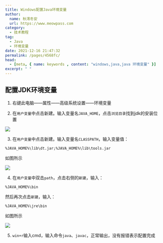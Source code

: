 ```yaml
---
title: Windows配置Java环境变量
author:
  name: 秋澪冬安
  url: https://www.meowpass.com
category: 
  - 技术教程
tag: 
  - Java
  - 环境变量
date: 2021-12-16 21:47:32
permalink: /pages/4568fc/
head:
  - [meta, { name: keywords , content: "windows,java,java 环境变量" }]
excerpt: " "
---
```




## 配置JDK环境变量

1. 右键此电脑——属性——高级系统设置——环境变量

2. 在`用户变量`中点击新建。输入变量名`JAVA_HOME`，点击`浏览目录`找到jdk的安装位置

![](/assets/page-img/2021/20211216/1.webp)

3. 在`用户变量`中点击新建。输入变量名`CLASSPATH`，输入变量值：

```
%JAVA_HOME%\lib\dt.jar;%JAVA_HOME%\lib\tools.jar
```
如图所示

![](/assets/page-img/2021/20211216/3.webp)

4. 在`用户变量`中双击`path`，点击右侧的`新建`，输入：

```
%JAVA_HOME%\bin
```

然后再次点击`新建`，输入：

```
%JAVA_HOME%\jre\bin
```
如图所示

![](/assets/page-img/2021/20211216/2.webp)

5. `win+r`输入cmd，输入命令`java`、`javac`，正常输出，没有报错表示配置完成
